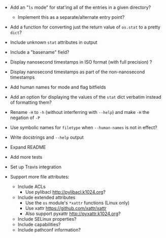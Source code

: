 - Add an "`ls` mode" for stat'ing all of the entries in a given directory?
    - Implement this as a separate/alternate entry point?
- Add a function for converting just the return value of `os.stat` to a pretty
  `dict`?

- Include unknown `stat` attributes in output
- Include a "basename" field?
- Display nanosecond timestamps in ISO format (with full precision) ?
- Display nanosecond timestamps as part of the non-nanosecond timestamps
- Add human names for mode and flag bitfields
- Add an option for displaying the values of the `stat` dict verbatim instead
  of formatting them?
- Rename `-H` to `-h` (without interferring with `--help`) and make `-H` the
  negation of `-P`
- Use symbolic names for `filetype` when `--human-names` is not in effect?

- Write docstrings and `--help` output
- Expand README
- Add more tests
- Set up Travis integration

- Support more file attributes:
    - Include ACLs
        - Use pylibacl <http://pylibacl.k1024.org>?
    - Include extended attributes
        - Use the `os` module's `*xattr` functions (Linux only)
        - Use xattr <https://github.com/xattr/xattr>
        - Also support pyxattr <http://pyxattr.k1024.org>?
    - Include SELinux properties?
    - Include capabilities?
    - Include pathconf information?
